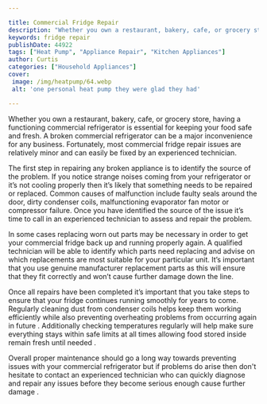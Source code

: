 ```yaml
---

title: Commercial Fridge Repair
description: "Whether you own a restaurant, bakery, cafe, or grocery store, having a functioning commercial refrigerator is essential for keepin...find out now"
keywords: fridge repair
publishDate: 44922
tags: ["Heat Pump", "Appliance Repair", "Kitchen Appliances"]
author: Curtis
categories: ["Household Appliances"]
cover: 
 image: /img/heatpump/64.webp
 alt: 'one personal heat pump they were glad they had'

---
```


Whether you own a restaurant, bakery, cafe, or grocery store, having a functioning commercial refrigerator is essential for keeping your food safe and fresh. A broken commercial refrigerator can be a major inconvenience for any business. Fortunately, most commercial fridge repair issues are relatively minor and can easily be fixed by an experienced technician.

The first step in repairing any broken appliance is to identify the source of the problem. If you notice strange noises coming from your refrigerator or it’s not cooling properly then it’s likely that something needs to be repaired or replaced. Common causes of malfunction include faulty seals around the door, dirty condenser coils, malfunctioning evaporator fan motor or compressor failure. Once you have identified the source of the issue it’s time to call in an experienced technician to assess and repair the problem. 

In some cases replacing worn out parts may be necessary in order to get your commercial fridge back up and running properly again. A qualified technician will be able to identify which parts need replacing and advise on which replacements are most suitable for your particular unit. It’s important that you use genuine manufacturer replacement parts as this will ensure that they fit correctly and won’t cause further damage down the line. 

Once all repairs have been completed it’s important that you take steps to ensure that your fridge continues running smoothly for years to come. Regularly cleaning dust from condenser coils helps keep them working efficiently while also preventing overheating problems from occurring again in future . Additionally checking temperatures regularly will help make sure everything stays within safe limits at all times allowing food stored inside remain fresh until needed . 
 
Overall proper maintenance should go a long way towards preventing issues with your commercial refrigerator but if problems do arise then don't hesitate to contact an experienced technician who can quickly diagnose and repair any issues before they become serious enough cause further damage .
